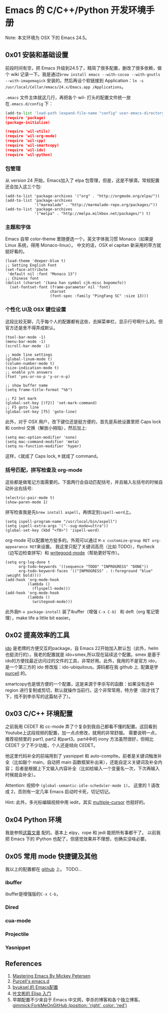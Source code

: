 # Emacs 的 C/C++/Python 开发环境手册

Note: 本文环境为 OSX 下的 Emacs 24.5。

## 0x01 安装和基础设置
前段时间有空，把 Emacs 升级到24.5了，精简了很多配置，删改了很多依赖，做个 wiki 记录一下。我是通过`brew install emacs --with-cocoa --with-gnutls --with-imagemagick` 安装的。然后再设个软链接到 Application：`ln -s /usr/local/Cellar/emacs/24.x/Emacs.app /Applications`。

`.emacs` 文件主体就这几行，再把各个 wil- 打头的配置文件统一放在`.emacs.d/config` 下：
```python
(add-to-list 'load-path (expand-file-name "config" user-emacs-directory))
(require 'package)
(package-initialize)

(require 'wil-utils)
(require 'wil-org-mode)
(require 'wil-cpp)
(require 'wil-smartcopy)
(require 'wil-ido)
(require 'wil-python)
```
### 包管理
从 version 24 开始，Emacs加入了 elpa 包管理，但是，这是不够滴，常规配置还会加入这三个包:
```
(add-to-list 'package-archives '("org" . "http://orgmode.org/elpa/"))
(add-to-list 'package-archives
             '("marmalade" . "http://marmalade-repo.org/packages/"))
(add-to-list 'package-archives
             '("melpa" . "http://melpa.milkbox.net/packages/") t)
```
### 主题和字体
Emacs 自带 color-theme 里随便选一个。英文字体我习惯 Monaco（如果是 Linux 系统，得用 Monaco-linux）。
中文的话，OSX el capitan 新采用的苹方就挺好看的。
```
(load-theme 'deeper-blue t)
;; Setting English Font
(set-face-attribute
 'default nil :font "Monaco 13")
;; Chinese font
(dolist (charset '(kana han symbol cjk-misc bopomofo))
  (set-fontset-font (frame-parameter nil 'font)
                    charset
                    (font-spec :family "PingFang SC" :size 13)))
```
### 个性化 UI及 OSX 键位设置
这段比较无聊，几乎每个人的配置都有这些，去掉菜单栏，显示行号啊什么的。但官方还是舍不得弄成默认。
```
(tool-bar-mode -1)
(menu-bar-mode -1)
(scroll-bar-mode -1)

;; mode line settings
(global-linum-mode t)
(column-number-mode t)
(size-indication-mode t)
;; enable y/n answers
(fset 'yes-or-no-p 'y-or-n-p)

;; show buffer name
(setq frame-title-format "%b")

;; F2 Set mark
(global-set-key [(f2)] 'set-mark-command)
;; F5 goto line
(global-set-key [f5] 'goto-line)
```
此外，对于 OSX 用户，改下键位还是挺方便的，首先是系统设置里把 Caps lock 和 control 交换（解放小拇指），然后加上:
```
(setq mac-option-modifier 'none)
(setq mac-command-modifier 'meta)
(setq ns-function-modifier 'hyper)
```
这样，`C`就成了 Caps lock, `M` 就成了 command。

### 括号匹配，拼写检查及 org-mode
这些都是做笔记方面需要的。下面两行会自动匹配括号，并且输入左括号的时候自动补出右括号:
```
(electric-pair-mode t)
(show-paren-mode 1)
```

拼写检查我是先`brew install aspell`，再绑定到`ispell-word`上。
```
(setq ispell-program-name "/usr/local/bin/aspell")
(setq ispell-extra-args '("--sug-mode=ultra"))
(global-set-key (kbd "<f8>") 'ispell-word)
```

org-mode 可以配置地方挺多的。外观可以通过 `M-x customize-group RET org-appearance RET`来设置。
我这里只配了关键词高亮（比如 TODO），flycheck（边写边检查拼写）和 [writegood-mode](http://bnbeckwith.com/code/writegood-mode.html)（帮助更好写作）。
```
(setq org-log-done t
      org-todo-keywords '((sequence "TODO" "INPROGRESS" "DONE"))
      org-todo-keyword-faces '(("INPROGRESS" . (:foreground "blue" :weight bold))))
(add-hook 'org-mode-hook
          (lambda ()
            (flyspell-mode)))
(add-hook 'org-mode-hook
          (lambda ()
            (writegood-mode)))
```

此外我`M-x package-install` 装了ibuffer（增强 `C-x C-b`） 和 deft（org 笔记管理），make life a little bit easier。

## 0x02 提高效率的工具
[ido](https://www.masteringemacs.org/article/introduction-to-ido-mode) 是老牌的方便交互的package，自 Emacs 22开始加入默认包（此外，helm 也挺流行的）。我老的配置就是 ido+smex,所以现在延续这个配置。smex 是基于ido的方便找最近访问过的文件的工具，非常好用。此外，我用的不是官方 ido，是一个第三方的 ido 修改版：ido-ubiquitous。源码都在我 github 上.
配置是学 [purcell](https://github.com/purcell/emacs.d/blob/master/init-ido.el) 的。

smartcopy也是很方便的一个配置，这是来源于李杀写的函数：如果没有选中 region 进行复制或剪切，默认就操作当前行。这个非常常用，特方便（刚才找了下，找不到李杀写的这篇帖子了）。

## 0x03 C/C++ 环境配置
之前我用 CEDET 和 cc-mode 弄了个复杂到我自己都看不懂的配置。这回看到 Youtube上这段视频的配置，加一点点修改，就用的非常舒服。
需要说明一点，推荐视频里的 part1, part2 和part3。part4中的 irony 方法虽然很好，但相比 CEDET 少了不少功能，个人还是倾向 CEDET。

他这里代码补全的前端用到了 yasnippet 和 auto-complte。前者是关键词触发补全（比如敲个 main，自动把 main 函数框架补出来），还能自定义关键词及补全内容；
后者是根据上下文输入内容补全（比如给输入一个变量名一次，下次再输入时候就会补全）。

[](https://www.youtube.com/watch?v=HTUE03LnaXA)

Attention: 视频中 `(global-semantic-idle-scheduler-mode 1)`， 这里的 1 请改成 2，否则有一定几率 Emacs 启动时卡死，切记切记。

Hint: 此外，多光标编辑视频中用 iedit，其实 [multiple-cursor](https://github.com/magnars/multiple-cursors.el) 也挺好的。

## 0x04 Python 环境
我是参照[这篇文章](http://onthecode.com/post/2014/03/06/emacs-on-steroids-for-python-elpy-el.html) 配的。基本上 elpy，rope 和 jedi 能把所有事都干了。
以前我把 Emacs 下的 IPython 也配了，但感觉效果并不理想，也确实没啥必要。

## 0x05 常用 mode 快捷键及其他
我以上的配置都在 [github](https://github.com/Wilbeibi/Emacs_Cpp_Python_IDE) 上。
TODO...
### ibuffer 
ibuffer是增强版的`C-x C-b`，
### Dired
### cua-mode
### Projectile
### Yasnippet
## References
1. [Mastering Emacs By Mickey Petersen](https://www.masteringemacs.org/)
2. [Purcell's emacs.d](https://github.com/purcell/emacs.d)
3. [byuksel 的 Emacs配置](https://github.com/byuksel)
4. [叶文彬的 Elisp 入门](http://www.newsmth.net/bbsanc.php?path=%2Fgroups%2Fcomp.faq%2FEmacs%2Felisp%2Fhappierbee%2FM.1184679743.j0&ap=64311)
5. 早期配置不少来自于 Emacs 中文网，李杀的博客和各个独立博客。
[gimmick:ForkMeOnGitHub (position: 'right', color: 'red') ](https://github.com/Wilbeibi/Emacs_Cpp_Python_IDE)
